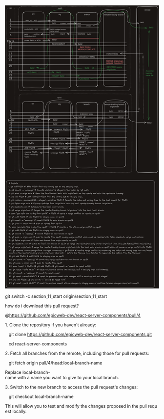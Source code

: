 ![](./media/gitops.png)

git switch -c section_11_start origin/section_11_start



how do i download this pull request?  
  
@https://github.com/epicweb-dev/react-server-components/pull/4
  
1. Clone the repository if you haven't already:

   git clone https://github.com/epicweb-dev/react-server-components.git

   cd react-server-components

2. Fetch all branches from the remote, including those for pull requests:

   git fetch origin pull/4/head:local-branch-name

Replace local-branch-name with a name you want to give to your local branch.

3. Switch to the new branch to access the pull request's changes:

   git checkout local-branch-name

This will allow you to test and modify the changes proposed in the pull request locally.
